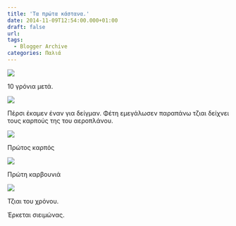 ```yaml
---
title: 'Τα πρώτα κάστανα.'
date: 2014-11-09T12:54:00.000+01:00
draft: false
url: 
tags:
  - Blogger Archive
categories: Παλιά
---
```


[![](https://blogger.googleusercontent.com/img/b/R29vZ2xl/AVvXsEjz3ST63n3DFZL4pZ7b2RqjHqAu8dnoLn8-FCoJVj_r_5qEom11efeA7a_UXzMXD8mq7URmAjIbB95o9IT_Bf0SGss0-dgwVMPMbv9Om8sIEjAURLsrbr_anX6_-p9Ocr7UZW5vRNLe3ls/s1600/Capture+d%E2%80%99e%CC%81cran+2014-11-09+a%CC%80+12.28.58.png)](https://blogger.googleusercontent.com/img/b/R29vZ2xl/AVvXsEjz3ST63n3DFZL4pZ7b2RqjHqAu8dnoLn8-FCoJVj_r_5qEom11efeA7a_UXzMXD8mq7URmAjIbB95o9IT_Bf0SGss0-dgwVMPMbv9Om8sIEjAURLsrbr_anX6_-p9Ocr7UZW5vRNLe3ls/s1600/Capture+d%E2%80%99e%CC%81cran+2014-11-09+a%CC%80+12.28.58.png)

  

10 γρόνια μετά.

  

  

[![](https://blogger.googleusercontent.com/img/b/R29vZ2xl/AVvXsEiU62aMj0IdgoOVTdJi_zVTzKDrT7OqdezehlM_jXjNJcjIDsZ1Czrc1QwN5jz0SdG7pMmluPAGolLMvJFoDaexQgsav5fduKDBSex90ojNxq2GH_588WnIilehNBbzE7vYabZmsBAs4fw/s1600/Capture+d%E2%80%99e%CC%81cran+2014-11-09+a%CC%80+12.29.15.png)](https://blogger.googleusercontent.com/img/b/R29vZ2xl/AVvXsEiU62aMj0IdgoOVTdJi_zVTzKDrT7OqdezehlM_jXjNJcjIDsZ1Czrc1QwN5jz0SdG7pMmluPAGolLMvJFoDaexQgsav5fduKDBSex90ojNxq2GH_588WnIilehNBbzE7vYabZmsBAs4fw/s1600/Capture+d%E2%80%99e%CC%81cran+2014-11-09+a%CC%80+12.29.15.png)

  

Πέρσι έκαμεν έναν για δείγμαν. Φέτη εμεγάλωσεν παραπάνω τζιαι δείχνει τους καρπούς της του αεροπλάνου.

  

![](https://blogger.googleusercontent.com/img/b/R29vZ2xl/AVvXsEiDqFpt3jgK8SExeJChCXjhgJb3Ug8HU2n3C28sMO8JY28wtY5zsafaCKENIhhUCVT8WKER63iSrpqPBgNtsO1G4-DFgfOnbmAwaunbgI0069OQGw8cPb3TVLkWSj-gdSMWtGDs4EQWWW4/s1600/Capture+d%E2%80%99e%CC%81cran+2014-11-09+a%CC%80+12.43.37.png)

  

Πρώτος καρπός

  

[![](https://blogger.googleusercontent.com/img/b/R29vZ2xl/AVvXsEgON9Pz1YYWDLJfKYs5WVZSLEPqUv4A6wccM86K9yAKd9AXzs6OSrO8Kazup_VYgeDlOyje5Yi3NKLMRuaPfQrPNRnZ8yEV_W0EH0hgLMv9RzzEvgLucks5oOt57aMMt6ZT5JJtJd0foXs/s1600/Capture+d%E2%80%99e%CC%81cran+2014-11-09+a%CC%80+12.32.31.png)](https://blogger.googleusercontent.com/img/b/R29vZ2xl/AVvXsEgON9Pz1YYWDLJfKYs5WVZSLEPqUv4A6wccM86K9yAKd9AXzs6OSrO8Kazup_VYgeDlOyje5Yi3NKLMRuaPfQrPNRnZ8yEV_W0EH0hgLMv9RzzEvgLucks5oOt57aMMt6ZT5JJtJd0foXs/s1600/Capture+d%E2%80%99e%CC%81cran+2014-11-09+a%CC%80+12.32.31.png)

  

Πρώτη καρβουνιά

  

[![](https://blogger.googleusercontent.com/img/b/R29vZ2xl/AVvXsEiDYRArpWL7sygTab3OCjynfmfEvI5_b6YiAJ8ET2aKD0NBHAN8wNjPvg5EWD8-6s0OnjP2gAIvqXgfDX6FB1NY4GLtuGMH5-fnJaTGs3HHYPLhA_4rRyaseeMJeeC75-lIxnDGojYhqqE/s1600/Capture+d%E2%80%99e%CC%81cran+2014-11-09+a%CC%80+12.32.53.png)](https://blogger.googleusercontent.com/img/b/R29vZ2xl/AVvXsEiDYRArpWL7sygTab3OCjynfmfEvI5_b6YiAJ8ET2aKD0NBHAN8wNjPvg5EWD8-6s0OnjP2gAIvqXgfDX6FB1NY4GLtuGMH5-fnJaTGs3HHYPLhA_4rRyaseeMJeeC75-lIxnDGojYhqqE/s1600/Capture+d%E2%80%99e%CC%81cran+2014-11-09+a%CC%80+12.32.53.png)

  

Τζιαι του χρόνου. 

  

Έρκεται σιειμώνας.
